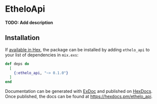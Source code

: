 # EtheloApi

**TODO: Add description**

## Installation

If [available in Hex](https://hex.pm/docs/publish), the package can be installed
by adding `ethelo_api` to your list of dependencies in `mix.exs`:

```elixir
def deps do
  [
    {:ethelo_api, "~> 0.1.0"}
  ]
end
```

Documentation can be generated with [ExDoc](https://github.com/elixir-lang/ex_doc)
and published on [HexDocs](https://hexdocs.pm). Once published, the docs can
be found at <https://hexdocs.pm/ethelo_api>.
